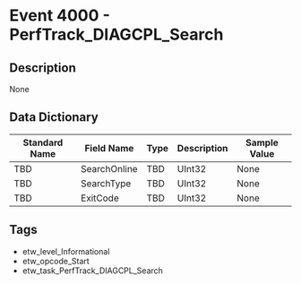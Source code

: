 # Event 4000 - PerfTrack_DIAGCPL_Search

## Description
None

## Data Dictionary
|Standard Name|Field Name|Type|Description|Sample Value|
|---|---|---|---|---|
|TBD|SearchOnline|TBD|UInt32|None|None|
|TBD|SearchType|TBD|UInt32|None|None|
|TBD|ExitCode|TBD|UInt32|None|None|

## Tags
* etw_level_Informational
* etw_opcode_Start
* etw_task_PerfTrack_DIAGCPL_Search